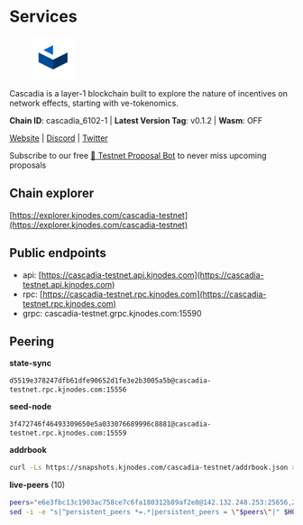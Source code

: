 # Services

<figure><img src="https://raw.githubusercontent.com/kj89/cosmos-images/main/logos/cascadia.png" alt=""><figcaption></figcaption></figure>

Cascadia is a layer-1 blockchain built to explore the  nature of incentives on network effects, starting  with ve-tokenomics.

**Chain ID**: cascadia_6102-1 | **Latest Version Tag**: v0.1.2 | **Wasm**: OFF

[Website](https://www.cascadia.foundation) | [Discord](https://discord.gg/cascadia) | [Twitter](https://twitter.com/CascadiaSystems)



Subscribe to our free [🤖 Testnet Proposal Bot](https://t.me/kjnodes_testnet_proposal_bot) to never miss upcoming proposals


## Chain explorer
[https://explorer.kjnodes.com/cascadia-testnet](https://explorer.kjnodes.com/cascadia-testnet)

## Public endpoints

* api: [https://cascadia-testnet.api.kjnodes.com](https://cascadia-testnet.api.kjnodes.com)
* rpc: [https://cascadia-testnet.rpc.kjnodes.com](https://cascadia-testnet.rpc.kjnodes.com)
* grpc: cascadia-testnet.grpc.kjnodes.com:15590

## Peering

**state-sync**

```text
d5519e378247dfb61dfe90652d1fe3e2b3005a5b@cascadia-testnet.rpc.kjnodes.com:15556
```

**seed-node**

```text
3f472746f46493309650e5a033076689996c8881@cascadia-testnet.rpc.kjnodes.com:15559
```

**addrbook**
```bash
curl -Ls https://snapshots.kjnodes.com/cascadia-testnet/addrbook.json > $HOME/.cascadiad/config/addrbook.json
```

**live-peers** (10)
```bash
peers="e6e3fbc13c1903ac758ce7c6fa180312b89af2e8@142.132.248.253:25656,288b101225b97a3b4c7e642e70bf8bcde962c247@185.215.164.114:26656,956e1b99ceef18f53b12ec7a0db97c350a7457a7@5.161.81.115:26656,04381c060e945c9c85b31b585483f0570f36ba7c@84.54.23.199:18656,bce4f77a3339c033c95ae96cab73f642c4d15fd5@185.187.169.105:55656,e4f58a1478a79cdd43564a851f2398f657050aa8@135.181.250.24:26656,d5ba7a2288ed176ae2e73d9ae3c0edffec3caed5@65.21.134.202:16756,47058eb9ee90cfb0b994a4a82767d3844934ee39@65.108.41.155:26656,d5519e378247dfb61dfe90652d1fe3e2b3005a5b@65.109.68.190:15556,45d9fba9830260e6ee302ab3b3802f354aa3e5d8@65.109.69.240:36656"
sed -i -e "s|^persistent_peers *=.*|persistent_peers = \"$peers\"|" $HOME/.cascadiad/config/config.toml
```
